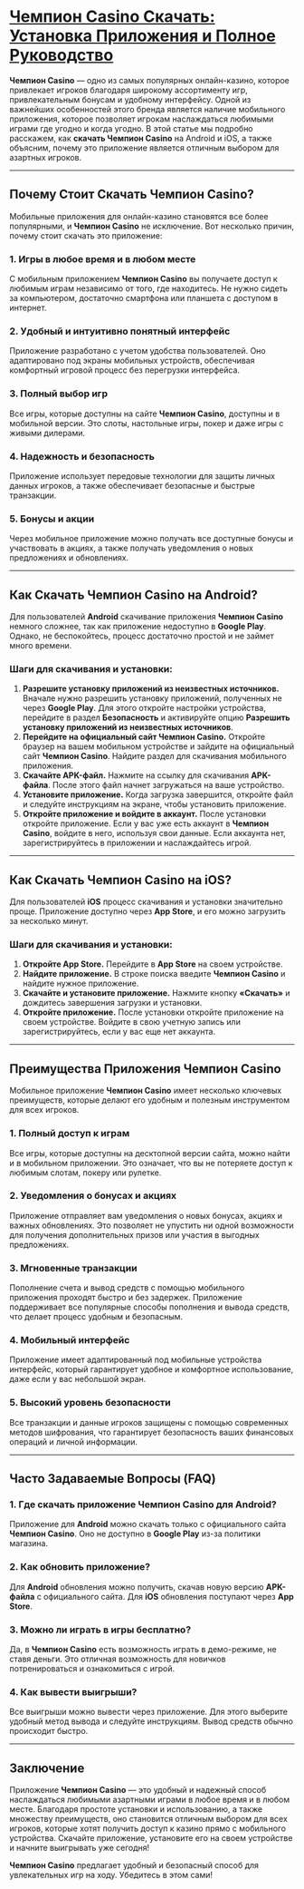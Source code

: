 # [Чемпион Casino Скачать: Установка Приложения и Полное Руководство](https://temon-gter.cfd/go/9n8?p56190p303844p3509t17502)

**Чемпион Casino** — одно из самых популярных онлайн-казино, которое привлекает игроков благодаря широкому ассортименту игр, привлекательным бонусам и удобному интерфейсу. Одной из важнейших особенностей этого бренда является наличие мобильного приложения, которое позволяет игрокам наслаждаться любимыми играми где угодно и когда угодно. В этой статье мы подробно расскажем, как **скачать Чемпион Casino** на Android и iOS, а также объясним, почему это приложение является отличным выбором для азартных игроков.

***

## Почему Стоит Скачать Чемпион Casino?

Мобильные приложения для онлайн-казино становятся все более популярными, и **Чемпион Casino** не исключение. Вот несколько причин, почему стоит скачать это приложение:

### 1. **Игры в любое время и в любом месте**

С мобильным приложением **Чемпион Casino** вы получаете доступ к любимым играм независимо от того, где находитесь. Не нужно сидеть за компьютером, достаточно смартфона или планшета с доступом в интернет.

### 2. **Удобный и интуитивно понятный интерфейс**

Приложение разработано с учетом удобства пользователей. Оно адаптировано под экраны мобильных устройств, обеспечивая комфортный игровой процесс без перегрузки интерфейса.

### 3. **Полный выбор игр**

Все игры, которые доступны на сайте **Чемпион Casino**, доступны и в мобильной версии. Это слоты, настольные игры, покер и даже игры с живыми дилерами.

### 4. **Надежность и безопасность**

Приложение использует передовые технологии для защиты личных данных игроков, а также обеспечивает безопасные и быстрые транзакции.

### 5. **Бонусы и акции**

Через мобильное приложение можно получать все доступные бонусы и участвовать в акциях, а также получать уведомления о новых предложениях и обновлениях.

***

## Как Скачать Чемпион Casino на Android?

Для пользователей **Android** скачивание приложения **Чемпион Casino** немного сложнее, так как приложение недоступно в **Google Play**. Однако, не беспокойтесь, процесс достаточно простой и не займет много времени.

### Шаги для скачивания и установки:

1. **Разрешите установку приложений из неизвестных источников.** Вначале нужно разрешить установку приложений, полученных не через **Google Play**. Для этого откройте настройки устройства, перейдите в раздел **Безопасность** и активируйте опцию **Разрешить установку приложений из неизвестных источников**.
2. **Перейдите на официальный сайт Чемпион Casino.** Откройте браузер на вашем мобильном устройстве и зайдите на официальный сайт **Чемпион Casino**. Найдите раздел для скачивания мобильного приложения.
3. **Скачайте APK-файл.** Нажмите на ссылку для скачивания **APK-файла**. После этого файл начнет загружаться на ваше устройство.
4. **Установите приложение.** Когда загрузка завершится, откройте файл и следуйте инструкциям на экране, чтобы установить приложение.
5. **Откройте приложение и войдите в аккаунт.** После установки откройте приложение. Если у вас уже есть аккаунт в **Чемпион Casino**, войдите в него, используя свои данные. Если аккаунта нет, зарегистрируйтесь в приложении и наслаждайтесь игрой.

***

## Как Скачать Чемпион Casino на iOS?

Для пользователей **iOS** процесс скачивания и установки значительно проще. Приложение доступно через **App Store**, и его можно загрузить за несколько минут.

### Шаги для скачивания и установки:

1. **Откройте App Store.** Перейдите в **App Store** на своем устройстве.
2. **Найдите приложение.** В строке поиска введите **Чемпион Casino** и найдите нужное приложение.
3. **Скачайте и установите приложение.** Нажмите кнопку **«Скачать»** и дождитесь завершения загрузки и установки.
4. **Откройте приложение.** После установки откройте приложение на своем устройстве. Войдите в свою учетную запись или зарегистрируйтесь, если у вас еще нет аккаунта.

***

## Преимущества Приложения Чемпион Casino

Мобильное приложение **Чемпион Casino** имеет несколько ключевых преимуществ, которые делают его удобным и полезным инструментом для всех игроков.

### 1. **Полный доступ к играм**

Все игры, которые доступны на десктопной версии сайта, можно найти и в мобильном приложении. Это означает, что вы не потеряете доступ к любимым слотам, покеру или рулетке.

### 2. **Уведомления о бонусах и акциях**

Приложение отправляет вам уведомления о новых бонусах, акциях и важных обновлениях. Это позволяет не упустить ни одной возможности для получения дополнительных призов или участия в выгодных предложениях.

### 3. **Мгновенные транзакции**

Пополнение счета и вывод средств с помощью мобильного приложения проходят быстро и без задержек. Приложение поддерживает все популярные способы пополнения и вывода средств, что делает процесс удобным и безопасным.

### 4. **Мобильный интерфейс**

Приложение имеет адаптированный под мобильные устройства интерфейс, который гарантирует удобное и комфортное использование, даже если у вас небольшой экран.

### 5. **Высокий уровень безопасности**

Все транзакции и данные игроков защищены с помощью современных методов шифрования, что гарантирует безопасность ваших финансовых операций и личной информации.

***

## Часто Задаваемые Вопросы (FAQ)

### 1. **Где скачать приложение Чемпион Casino для Android?**

Приложение для **Android** можно скачать только с официального сайта **Чемпион Casino**. Оно не доступно в **Google Play** из-за политики магазина.

### 2. **Как обновить приложение?**

Для **Android** обновления можно получить, скачав новую версию **APK-файла** с официального сайта. Для **iOS** обновления поступают через **App Store**.

### 3. **Можно ли играть в игры бесплатно?**

Да, в **Чемпион Casino** есть возможность играть в демо-режиме, не ставя деньги. Это отличная возможность для новичков потренироваться и ознакомиться с игрой.

### 4. **Как вывести выигрыши?**

Все выигрыши можно вывести через приложение. Для этого выберите удобный метод вывода и следуйте инструкциям. Вывод средств обычно происходит быстро.

***

## Заключение

Приложение **Чемпион Casino** — это удобный и надежный способ наслаждаться любимыми азартными играми в любое время и в любом месте. Благодаря простоте установки и использованию, а также множеству преимуществ, оно становится отличным выбором для всех игроков, которые хотят получить доступ к казино прямо с мобильного устройства. Скачайте приложение, установите его на своем устройстве и начните выигрывать уже сегодня!

**Чемпион Casino** предлагает удобный и безопасный способ для увлекательных игр на ходу. Убедитесь в этом сами!
